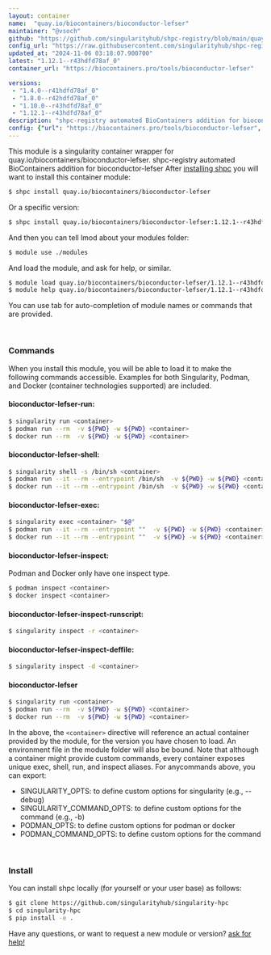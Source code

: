 ```yaml
---
layout: container
name:  "quay.io/biocontainers/bioconductor-lefser"
maintainer: "@vsoch"
github: "https://github.com/singularityhub/shpc-registry/blob/main/quay.io/biocontainers/bioconductor-lefser/container.yaml"
config_url: "https://raw.githubusercontent.com/singularityhub/shpc-registry/main/quay.io/biocontainers/bioconductor-lefser/container.yaml"
updated_at: "2024-11-06 03:18:07.900700"
latest: "1.12.1--r43hdfd78af_0"
container_url: "https://biocontainers.pro/tools/bioconductor-lefser"

versions:
 - "1.4.0--r41hdfd78af_0"
 - "1.8.0--r42hdfd78af_0"
 - "1.10.0--r43hdfd78af_0"
 - "1.12.1--r43hdfd78af_0"
description: "shpc-registry automated BioContainers addition for bioconductor-lefser"
config: {"url": "https://biocontainers.pro/tools/bioconductor-lefser", "maintainer": "@vsoch", "description": "shpc-registry automated BioContainers addition for bioconductor-lefser", "latest": {"1.12.1--r43hdfd78af_0": "sha256:ebd2e2d1ee9777e4a075c97199bbdd721c8f8d57e6c5ec9a3ab9704c7b4501e0"}, "tags": {"1.4.0--r41hdfd78af_0": "sha256:1d3729ad19a24b30413f0ec80b1610967909e8ccf2d2926e5f16f0baee1f34a8", "1.8.0--r42hdfd78af_0": "sha256:8dd8a4b0b5de57cd4d40377a6bc9c40f7f9071555dfff5a6e8d1f336b01959a4", "1.10.0--r43hdfd78af_0": "sha256:96da4a3194ea4d0a35a40632b35aab49fe8aeb17b48981b665fa5bddd99e66f2", "1.12.1--r43hdfd78af_0": "sha256:ebd2e2d1ee9777e4a075c97199bbdd721c8f8d57e6c5ec9a3ab9704c7b4501e0"}, "docker": "quay.io/biocontainers/bioconductor-lefser"}
---
```


This module is a singularity container wrapper for quay.io/biocontainers/bioconductor-lefser.
shpc-registry automated BioContainers addition for bioconductor-lefser
After [installing shpc](#install) you will want to install this container module:


```bash
$ shpc install quay.io/biocontainers/bioconductor-lefser
```

Or a specific version:

```bash
$ shpc install quay.io/biocontainers/bioconductor-lefser:1.12.1--r43hdfd78af_0
```

And then you can tell lmod about your modules folder:

```bash
$ module use ./modules
```

And load the module, and ask for help, or similar.

```bash
$ module load quay.io/biocontainers/bioconductor-lefser/1.12.1--r43hdfd78af_0
$ module help quay.io/biocontainers/bioconductor-lefser/1.12.1--r43hdfd78af_0
```

You can use tab for auto-completion of module names or commands that are provided.

<br>

### Commands

When you install this module, you will be able to load it to make the following commands accessible.
Examples for both Singularity, Podman, and Docker (container technologies supported) are included.

#### bioconductor-lefser-run:

```bash
$ singularity run <container>
$ podman run --rm  -v ${PWD} -w ${PWD} <container>
$ docker run --rm  -v ${PWD} -w ${PWD} <container>
```

#### bioconductor-lefser-shell:

```bash
$ singularity shell -s /bin/sh <container>
$ podman run --it --rm --entrypoint /bin/sh  -v ${PWD} -w ${PWD} <container>
$ docker run --it --rm --entrypoint /bin/sh  -v ${PWD} -w ${PWD} <container>
```

#### bioconductor-lefser-exec:

```bash
$ singularity exec <container> "$@"
$ podman run --it --rm --entrypoint ""  -v ${PWD} -w ${PWD} <container> "$@"
$ docker run --it --rm --entrypoint ""  -v ${PWD} -w ${PWD} <container> "$@"
```

#### bioconductor-lefser-inspect:

Podman and Docker only have one inspect type.

```bash
$ podman inspect <container>
$ docker inspect <container>
```

#### bioconductor-lefser-inspect-runscript:

```bash
$ singularity inspect -r <container>
```

#### bioconductor-lefser-inspect-deffile:

```bash
$ singularity inspect -d <container>
```



#### bioconductor-lefser

```bash
$ singularity run <container>
$ podman run --rm  -v ${PWD} -w ${PWD} <container>
$ docker run --rm  -v ${PWD} -w ${PWD} <container>
```


In the above, the `<container>` directive will reference an actual container provided
by the module, for the version you have chosen to load. An environment file in the
module folder will also be bound. Note that although a container
might provide custom commands, every container exposes unique exec, shell, run, and
inspect aliases. For anycommands above, you can export:

 - SINGULARITY_OPTS: to define custom options for singularity (e.g., --debug)
 - SINGULARITY_COMMAND_OPTS: to define custom options for the command (e.g., -b)
 - PODMAN_OPTS: to define custom options for podman or docker
 - PODMAN_COMMAND_OPTS: to define custom options for the command

<br>

### Install

You can install shpc locally (for yourself or your user base) as follows:

```bash
$ git clone https://github.com/singularityhub/singularity-hpc
$ cd singularity-hpc
$ pip install -e .
```

Have any questions, or want to request a new module or version? [ask for help!](https://github.com/singularityhub/singularity-hpc/issues)